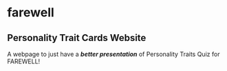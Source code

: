 # farewell
## Personality Trait Cards Website
A webpage to just have a _**better presentation**_ of Personality Traits Quiz for FAREWELL!
